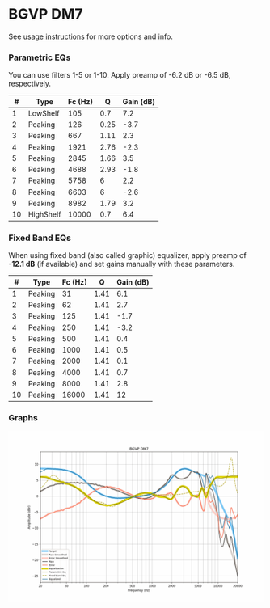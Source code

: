 # BGVP DM7
See [usage instructions](https://github.com/jaakkopasanen/AutoEq#usage) for more options and info.

### Parametric EQs
You can use filters 1-5 or 1-10. Apply preamp of -6.2 dB or -6.5 dB, respectively.

|   # | Type      |   Fc (Hz) |    Q |   Gain (dB) |
|-----|-----------|-----------|------|-------------|
|   1 | LowShelf  |       105 | 0.7  |         7.2 |
|   2 | Peaking   |       126 | 0.25 |        -3.7 |
|   3 | Peaking   |       667 | 1.11 |         2.3 |
|   4 | Peaking   |      1921 | 2.76 |        -2.3 |
|   5 | Peaking   |      2845 | 1.66 |         3.5 |
|   6 | Peaking   |      4688 | 2.93 |        -1.8 |
|   7 | Peaking   |      5758 | 6    |         2.2 |
|   8 | Peaking   |      6603 | 6    |        -2.6 |
|   9 | Peaking   |      8982 | 1.79 |         3.2 |
|  10 | HighShelf |     10000 | 0.7  |         6.4 |

### Fixed Band EQs
When using fixed band (also called graphic) equalizer, apply preamp of **-12.1 dB** (if available) and set gains manually with these parameters.

|   # | Type    |   Fc (Hz) |    Q |   Gain (dB) |
|-----|---------|-----------|------|-------------|
|   1 | Peaking |        31 | 1.41 |         6.1 |
|   2 | Peaking |        62 | 1.41 |         2.7 |
|   3 | Peaking |       125 | 1.41 |        -1.7 |
|   4 | Peaking |       250 | 1.41 |        -3.2 |
|   5 | Peaking |       500 | 1.41 |         0.4 |
|   6 | Peaking |      1000 | 1.41 |         0.5 |
|   7 | Peaking |      2000 | 1.41 |         0.1 |
|   8 | Peaking |      4000 | 1.41 |         0.7 |
|   9 | Peaking |      8000 | 1.41 |         2.8 |
|  10 | Peaking |     16000 | 1.41 |        12   |

### Graphs
![](./BGVP%20DM7.png)
